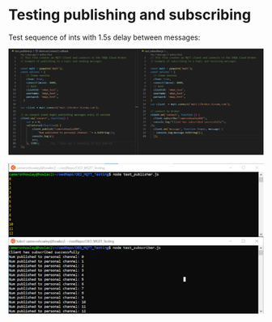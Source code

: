 # Testing publishing and subscribing

Test sequence of ints with 1.5s delay between messages:

![](images/pubSub_test1.PNG)

![](images/test_with_series.png)
